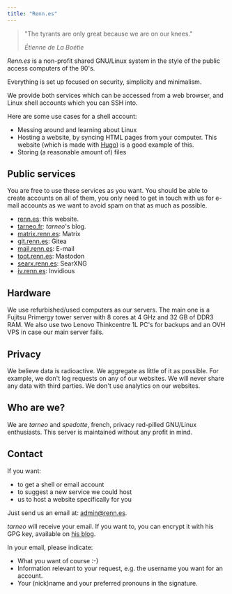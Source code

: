 ```yaml
---
title: "Renn.es"
---
```


> "The tyrants are only great because we are on our knees." 
>
> <cite>Étienne de La Boétie</cite>

*Renn.es* is a non-profit shared GNU/Linux system in the style of the public access computers of the 90's.

Everything is set up focused on security, simplicity and minimalism.

We provide both services which can be accessed from a web browser, and Linux shell accounts which you can SSH into.

Here are some use cases for a shell account:
- Messing around and learning about Linux
- Hosting a website, by syncing HTML pages from your computer. This website (which is made with [Hugo](https://gohugo.io/)) is a good example of this.
- Storing (a reasonable amount of) files

## Public services

You are free to use these services as you want. You should be able to create accounts on all of them, you only need to get in touch with us for e-mail accounts as we want to avoid spam on that as much as possible.

- [renn.es](https://renn.es): this website.
- [tarneo.fr](https://tarneo.fr): *tarneo*'s blog.
- [matrix.renn.es](https://matrix.to/#/#welcome:matrix.renn.es): Matrix
- [git.renn.es](https://git.renn.es): Gitea
- [mail.renn.es](https://mail.renn.es): E-mail
- [toot.renn.es](https://toot.renn.es): Mastodon
- [searx.renn.es](https://searx.renn.es): SearXNG
- [iv.renn.es](https://iv.renn.es): Invidious

## Hardware

We use refurbished/used computers as our servers. The main one is a Fujitsu Primergy tower server with 8 cores at 4 GHz and 32 GB of DDR3 RAM. We also use two Lenovo Thinkcentre 1L PC's for backups and an OVH VPS in case our main server fails.

## Privacy

We believe data is radioactive. We aggregate as little of it as possible. For example, we don't log requests on any of our websites. We will never share any data with third parties. We don't use analytics on our websites.

## Who are we?

We are *tarneo* and *spedotte*, french, privacy red-pilled GNU/Linux enthusiasts. This server is maintained without any profit in mind.

## Contact

If you want:
- to get a shell or email account
- to suggest a new service we could host
- us to host a website specifically for you

Just send us an email at: <admin@renn.es>.

*tarneo* will receive your email. If you want to, you can encrypt it with his GPG key, available on [his blog](https://tarneo.fr/).

In your email, please indicate:
- What you want of course :-)
- Information relevant to your request, e.g. the username you want for an account.
- Your (nick)name and your preferred pronouns in the signature.
